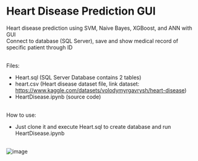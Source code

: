 # Heart Disease Prediction GUI
 Heart disease prediction using SVM, Naive Bayes, XGBoost, and ANN with GUI <br>
 Connect to database (SQL Server), save and show medical record of specific patient through ID <br> <br>
 
 Files:
  - Heart.sql (SQL Server Database contains 2 tables) <br>
  - heart.csv (Heart disease dataset file, link dataset: https://www.kaggle.com/datasets/volodymyrgavrysh/heart-disease)<br>
  - HeartDisease.ipynb (source code) <br> <br>
  
 How to use:
 -  Just clone it and execute Heart.sql to create database and run HeartDisease.ipynb <br> <br>
 
 
![image](https://github.com/nntrivi2001/Heart-Disease-Prediction-GUI/assets/74729720/610c7589-0118-4794-b7cc-691ee0c10d76)
